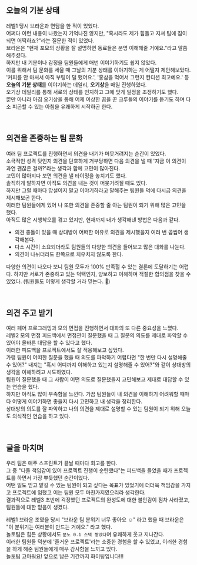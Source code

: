 ## 오늘의 기분 상태

레벨1 당시 브라운과 면담을 한 적이 있었다.  
어쩌다 이런 내용이 나왔는지 기억나진 않지만, "혹시라도 제가 힘들고 지쳐 팀에 짐이 되면 어떡하죠?"라는 질문한 적이 있었다.  
브라운은 "현재 포모의 상황을 잘 설명하면 동료들은 분명 이해해줄 거예요."라고 말씀해주셨다.   
하지만 내 기분이나 감정을 팀원들에게 매번 이야기하기도 쉽지 않았다.  
이를 위해서 팀 문화를 세울 때 그날의 기분 상태를 이야기하는 게 어떨지 제안해보았다.  
'커피를 안 마셔서 아직 부팅이 덜 됐어요.', '홍삼을 먹어서 그런지 컨디션 최고예요.' 등 **오늘의 기분 상태**를 이야기하는 데일리, **오기상**을 매일 진행하였다.  
오기상 데일리를 통해 서로의 상태를 인지하고 그에 맞게 일정을 조정하기도 했다.  
뿐만 아니라 아침 오기상을 통해 어제 이상한 꿈을 꾼 크루들의 이야기를 듣기도 하며 다소 피곤할 수 있는 아침을 유쾌하게 시작하곤 한다.  

<br>

## 의견을 존중하는 팀 문화

여러 팀 프로젝트를 진행하면서 의견을 내기가 머뭇거려지는 순간이 있었다.  
소극적인 성격 탓인지 의견을 단호하게 거부당하면 다음 의견을 낼 때 '지금 이 의견이 과연 괜찮은 걸까?'라는 생각과 함께 고민이 많아진다.  
고민이 많아지다 보면 의견을 낼 타이밍을 놓치기도 했다.  
솔직하게 말하자면 아직도 의견을 내는 것이 머뭇거려질 때도 있다.  
하지만 그럴 때마다 망설이지 말고 이야기하라고 말해주는 팀원들 덕에 다시금 의견을 제시해보곤 한다.  
이러한 팀원들에게 있어 나 또한 의견을 존중할 줄 아는 팀원이 되기 위해 많은 고민을 했다.  
아직도 많은 시행착오를 겪고 있지만, 현재까지 내가 생각해낸 방법은 다음과 같다.  

- 의견 충돌이 있을 때 상대방이 어떠한 이유로 의견을 제시했을지 여러 번 곱씹어 생각해본다.  
- 다소 시간이 소요되더라도 팀원들의 다양한 의견을 들어보고 많은 대화를 나눈다.  
- 의견이 나뉘더라도 한쪽으로 치우치지 않도록 한다.  

다양한 의견이 나오다 보니 팀원 모두가 100% 만족헐 수 있는 결론에 도달하기는 어렵다.
하지만 서로가 존중하고 있는 덕택인지, 양보하고 이해하며 적절한 합의점을 찾을 수 있었다. (팀원들도 이렇게 생각할 거라 믿는다. 👀)    

<br>
     
## 의견 주고 받기

여러 페어 프로그래밍과 모의 면접을 진행하면서 대화의 또 다른 중요성을 느꼈다.  
레벨2 모의 면접 피드백에서 면접관이 질문했을 때 그 질문의 의도를 제대로 파악할 수 있어야 올바른 대답을 할 수 있다고 했다.  
이러한 피드백을 프로젝트에서도 잘 적용해보고 싶었다.  
가령 팀원이 어떠한 질문을 했을 때 의도를 파악하기 어렵다면 "한 번만 다시 설명해줄 수 있어?" 내지는 "혹시 어디까지 이해하고 있는지 설명해줄 수 있어?"와 같이 상대방의 생각을 이해하려고 시도하였다.  
팀원이 질문했을 때 그 사람이 어떤 의도로 질문했을지 고민해보고 제대로 대답할 수 있는 연습을 했다.  
하지만 아직도 많이 부족함을 느낀다. 가끔 팀원들이 내 의견을 이해하기 어려워할 때마다 어떻게 이야기하면 좋을지 다시 고민하고 내 생각을 정리한다.  
상대방의 의도를 잘 파악하고 나의 의견을 제대로 설명할 수 있는 팀원이 되기 위해 오늘도 의식적인 연습을 하고 있다.  
        
<br>

## 글을 마치며

우리 팀은 매주 스프린트가 끝날 때마다 회고를 한다.  
그 중 "다들 책임감이 있어 프로젝트 진행이 순탄했다"는 피드백을 들었을 때가 프로젝트를 하면서 가장 뿌듯했던 순간이었다.  
어떤 일도 믿고 맡길 수 있는 팀원이 되고 싶다는 목표가 있었기에 더더욱 책임감을 가지고 프로젝트에 임했고 이는 팀원 모두 마찬가지였으리라 생각한다.  
결과적으로 레벨3 초반에 걱정했던 프로젝트의 완성도에 대한 불안감이 점차 사라졌고, 팀원들에 대한 믿음이 생겼다.  

레벨1 브라운 조였을 당시 "브라운 팀 분위기 너무 좋아요 ☺️" 라고 했을 때 브라운은 "이 분위기는 여러분이 만드는 거예요." 라고 했다.  
놀토팀은 힘든 상황에서도 `분노 0.1 스택 쌓았다`며 유쾌하게 웃고 지나간다.  
이러한 팀원들 덕분에 '즐거운 프로젝트'라는 소중한 경험을 할 수 있었고, 이러한 경험을 하게 해준 팀원들에게 매우 감사함을 느끼고 있다.    
놀토팀 고마워요! 앞으로 남은 기간까지 화이팅입니다!!! 